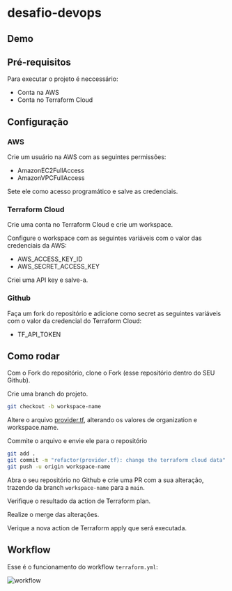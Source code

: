 # desafio-devops

## Demo

## Pré-requisitos

Para executar o projeto é neccessário:

- Conta na AWS
- Conta no Terraform Cloud

## Configuração

### AWS

Crie um usuário na AWS com as seguintes permissões:
- AmazonEC2FullAccess
- AmazonVPCFullAccess

Sete ele como acesso programático e salve as credenciais.

### Terraform Cloud

Crie uma conta no Terraform Cloud e crie um workspace.

Configure o workspace com as seguintes variáveis com o valor das credenciais da AWS:
- AWS_ACCESS_KEY_ID
- AWS_SECRET_ACCESS_KEY

Criei uma API key e salve-a.

### Github

Faça um fork do repositório e adicione como secret as seguintes variáveis com o valor da credencial do Terraform Cloud:
- TF_API_TOKEN

## Como rodar

Com o Fork do repositório, clone o Fork (esse repositório dentro do SEU Github).

Crie uma branch do projeto.

```bash
git checkout -b workspace-name
```

Altere o arquivo [provider.tf](https://github.com/gustavokuhl/desafio-devops/blob/main/provider.tf), alterando os valores de organization e workspace.name.

Commite o arquivo e envie ele para o repositório

```bash
git add .
git commit -m "refactor(provider.tf): change the terraform cloud data"
git push -u origin workspace-name
```

Abra o seu repositório no Github e crie uma PR com a sua alteração, trazendo da branch `workspace-name` para a `main`.

Verifique o resultado da action de Terraform plan.

Realize o merge das alterações.

Verique a nova action de Terraform apply que será executada.

## Workflow

Esse é o funcionamento do workflow `terraform.yml`:

![workflow](https://content.hashicorp.com/api/assets?product=tutorials&version=main&asset=public%2Fimg%2Fterraform%2Fautomation%2Fpr-master-gh-actions-workflow.png)
